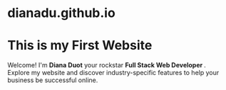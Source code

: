 # dianadu.github.io

<html>
<body>
<h1>This is my First Website</h1>

<p> Welcome! I'm <b>Diana Duot</b> your rockstar <b> Full Stack Web Developer </b>.
<br> Explore my website and discover industry-specific features to help your business be successful online. </p>
  
</body>
  
</html>

